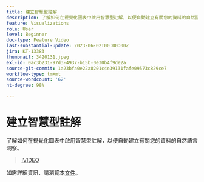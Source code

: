```yaml
---
title: 建立智慧型註解
description: 了解如何在視覺化圖表中啟用智慧型註解，以便自動建立有關您的資料的自然語言洞察。
feature: Visualizations
role: User
level: Beginner
doc-type: Feature Video
last-substantial-update: 2023-06-02T00:00:00Z
jira: KT-13383
thumbnail: 3420131.jpeg
exl-id: 0ac3b231-97d3-4937-b15b-0e30b4f9de2a
source-git-commit: 1a23bfa0e22a8201c4e39131fafe09573c829ce7
workflow-type: tm+mt
source-wordcount: '62'
ht-degree: 98%

---
```


# 建立智慧型註解

了解如何在視覺化圖表中啟用智慧型註解，以便自動建立有關您的資料的自然語言洞察。

>[!VIDEO](https://video.tv.adobe.com/v/3420131/?learn=on)

如需詳細資訊，請瀏覽本[文件](https://experienceleague.adobe.com/docs/analytics-platform/using/cja-workspace/visualizations/intelligent-captions.html?lang=zh-Hant)。
